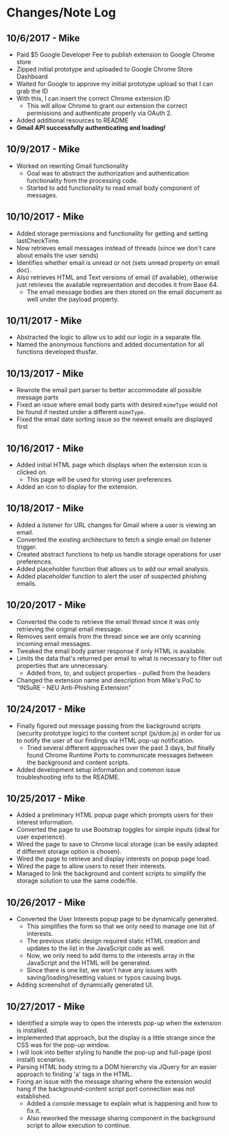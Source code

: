 # Changes/Note Log

## 10/6/2017 - Mike
* Paid $5 Google Developer Fee to publish extension to Google Chrome store
* Zipped initial prototype and uploaded to Google Chrome Store Dashboard
* Waited for Google to approve my initial prototype upload so that I can grab the ID
* With this, I can insert the correct Chrome extension ID
	* This will allow Chrome to grant our extension the correct permissions and authenticate properly via OAuth 2.
* Added additional resources to README
* **Gmail API successfully authenticating and loading!** 

## 10/9/2017 - Mike
* Worked on rewriting Gmail functionality
	* Goal was to abstract the authorization and authentication functionality from the processing code.
	* Started to add functionality to read email body component of messages.

## 10/10/2017 - Mike
* Added storage permissions and functionality for getting and setting lastCheckTime.
* Now retrieves email messages instead of threads (since we don't care about emails the user sends)
* Identifies whether email is unread or not (sets unread property on email doc).
* Also retrieves HTML and Text versions of email (if available), otherwise just retrieves the available representation and decodes it from Base 64.
	* The email message bodies are then stored on the email document as well under the payload property.
	
## 10/11/2017 - Mike
* Abstracted the logic to allow us to add our logic in a separate file.
* Named the anonymous functions and added documentation for all functions developed thusfar.

## 10/13/2017 - Mike
* Rewrote the email part parser to better accommodate all possible message parts
* Fixed an issue where email body parts with desired `mimeType` would not be found if nested under a different `mimeType`.
* Fixed the email date sorting issue so the newest emails are displayed first

## 10/16/2017 - Mike
* Added initial HTML page which displays when the extension icon is clicked on.
	* This page will be used for storing user preferences.
* Added an icon to display for the extension. 

## 10/18/2017 - Mike
* Added a listener for URL changes for Gmail where a user is viewing an email.
* Converted the existing architecture to fetch a single email on listener trigger.
* Created abstract functions to help us handle storage operations for user preferences.
* Added placeholder function that allows us to add our email analysis.
* Added placeholder function to alert the user of suspected phishing emails.

## 10/20/2017 - Mike
* Converted the code to retrieve the email thread since it was only retrieving the original email message.
* Removes sent emails from the thread since we are only scanning incoming email messages.
* Tweaked the email body parser response if only HTML is available.
* Limits the data that's returned per email to what is necessary to filter out properties that are unnecessary.
	* Added from, to, and subject properties - pulled from the headers
* Changed the extension name and description from Mike's PoC to "INSuRE - NEU Anti-Phishing Extension"

## 10/24/2017 - Mike
* Finally figured out message passing from the background scripts (security prototype logic) to the content script (js/dom.js) in order for us to notify the user of our findings via HTML pop-up notification.
	* Tried several different approaches over the past 3 days, but finally found Chrome Runtime Ports to communicate messages between the background and content scripts.
* Added development setup information and common issue troubleshooting info to the README.

## 10/25/2017 - Mike
* Added a preliminary HTML popup page which prompts users for their interest information.
* Converted the page to use Bootstrap toggles for simple inputs (ideal for user experience).
* Wired the page to save to Chrome local storage (can be easily adapted if different storage option is chosen).
* Wired the page to retrieve and display interests on popup page load.
* Wired the page to allow users to reset their interests.
* Managed to link the background and content scripts to simplify the storage solution to use the same code/file.
 
## 10/26/2017 - Mike
* Converted the User Interests popup page to be dynamically generated.
	* This simplifies the form so that we only need to manage one list of interests.
	* The previous static design required static HTML creation and updates to the list in the JavaScript code as well.
	* Now, we only need to add items to the interests array in the JavaScript and the HTML will be generated.
	* Since there is one list, we won't have any issues with saving/loading/resetting values or typos causing bugs.
* Adding screenshot of dynamically generated UI.

## 10/27/2017 - Mike
* Identified a simple way to open the interests pop-up when the extension is installed.
* Implemented that approach, but the display is a little strange since the CSS was for the pop-up window.
* I will look into better styling to handle the pop-up and full-page (post install) scenarios.
* Parsing HTML body string to a DOM hierarchy via JQuery for an easier approach to finding 'a' tags in the HTML.
* Fixing an issue with the message sharing where the extension would hang if the background-content script port connection was not established.
	* Added a console message to explain what is happening and how to fix it.
	* Also reworked the message sharing component in the background script to allow execution to continue.